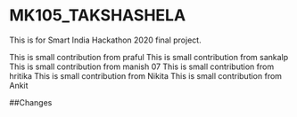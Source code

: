 # MK105_TAKSHASHELA
This is for Smart India Hackathon 2020 final project. 

This is small contribution from praful
This is small contribution from sankalp
This is small contribution from manish 07
This is small contribution from hritika
This is small contribution from Nikita
This is small contribution from Ankit

##Changes

